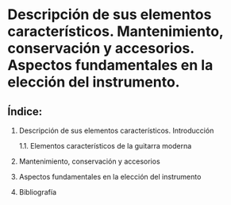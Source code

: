 # Descripción de sus elementos característicos. Mantenimiento, conservación y accesorios. Aspectos fundamentales en la elección del instrumento.

## Índice:
1. Descripción de sus elementos característicos. Introducción

	1.1. Elementos característicos de la guitarra moderna
2. Mantenimiento, conservación y accesorios
3. Aspectos fundamentales en la elección del instrumento
4. Bibliografía